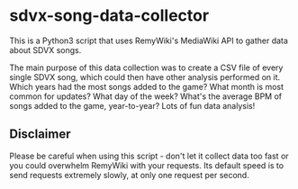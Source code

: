 # sdvx-song-data-collector

This is a Python3 script that uses RemyWiki's MediaWiki API to gather data about SDVX songs.

The main purpose of this data collection was to create a CSV file of every single SDVX song, which could then have other analysis performed on it. Which years had the most songs added to the game? What month is most common for updates? What day of the week? What's the average BPM of songs added to the game, year-to-year? Lots of fun data analysis!

## Disclaimer

Please be careful when using this script - don't let it collect data too fast or you could overwhelm RemyWiki with your requests. Its default speed is to send requests extremely slowly, at only one request per second.
